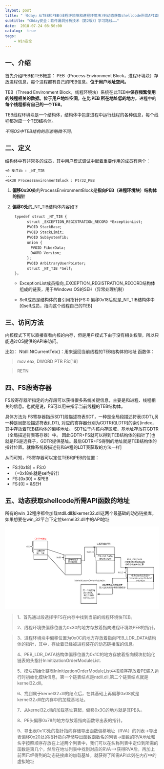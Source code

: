 ```yaml
---
layout: post
title: "「0day」从TEB和PEB(线程环境块和进程环境块)到动态获取shellcode所需API函数的地址"
subtitle: "《0day安全：软件漏洞分析技术（第2版）》学习路线……"
date:  2018-07-24 08:50:00
catalog:  true
tags:
    - Win安全
---
```


## 一、介绍 ##
首先介绍PEB和TEB概念：
PEB（Process Environment Block，进程环境块）存放进程信息，每个进程都有自己的PEB信息。**位于用户地址空间。**

TEB（Thread Environment Block，线程环境块）系统在此TEB中**保存频繁使用的线程相关的数据。位于用户地址空间**，在**比 PEB 所在地址低的地方**。进程中的**每个线程都有自己的一个TEB**。

TEB线程环境块是一个结构体，结构体中包含进程中运行线程的各种信息，每个线程都对应一个TEB结构体。 

*不同OS中TEB结构的形态略微不同。*


## 二、定义 ##
结构体中有非常多的成员，其中用户模式调试中起着重要作用的成员有两个：

    +0 NtTib : _NT_TIB
    ...
    +0X30 ProcessEnvironmentBlock : Ptr32_PEB




1. **偏移0x30处**的ProcessEnvironmentBlock是**指向PEB（进程环境块）结构体的指针** 


1. **偏移0处**的_NT_TIB结构体内容如下

	    typedef struct _NT_TIB {
	        　struct _EXCEPTION_REGISTRATION_RECORD *ExceptionList;
	        　PVOID StackBase;
	        　PVOID StackLimit;
	        　PVOID SubSystemTib;
	        　union {
	        　　PVOID FiberData;
	        　　DWORD Version;
	        　};
	        　PVOID ArbitraryUserPointer;
	        　struct _NT_TIB *Self;
	    };


	- ExceptionList成员指向_EXCEPTION_REGISTRATION_RECORD结构体组成的链表，用于Windows OS的SEH（异常处理机制） 
	
	- Self成员是结构体的自引用指针[FS:0 偏移0x18后就是_NT_TIB结构体中的self成员，指向这个线程自己的TEB]


## 三、访问方法 ##

内核模式下可以直接查看内核的内存，但是用户模式下由于没有相关权限，所以只能通过OS提供的API来访问。

比如：
Ntdll.NtCurrentTeb()：用来返回当前线程的TEB结构体的地址 
函数体：
> mov eax, DWORD PTR FS:[18]

> RETN


## 四、FS段寄存器 ##
FS段寄存器所指定的内存段可以获得很多系统关键信息，主要是和进程、线程相关的信息。也就是说，FS可以用来指示当前线程的TEB结构体。 

具体方法为 
FS寄存器指示SDT[段描述符表SDT，一种是全局段描述符表(GDT),另一种是局部段描述符表(LDT), 对应的寄存器分别为GDTR和LDTR]的索引index，其中存放着TEB结构体的偏移地址。
SDT位于内核内存区域，基地址存放在GDTR（全局描述符表寄存器）中。 
因此GDTR+FS就可以得到TEB结构体的指针了[也就是FS是选择子，GDTR提供基址。最后GDTR+FS得到的地址就是TEB结构体的指针位置。就像系统段描述符和进程的LDT表获取的方法一样]

从而可知，FS寄存器可以定位TEB和PEB的位置：

- FS:[0x18] = FS:0 
- （+0x18处就是self指针） 
- FS:[0x30] = &PEB 
- FS:[0] = &SEH

## 五、动态获取shellcode所需API函数的地址  ##

所有的win_32程序都会加载ntdll.dll和kerner32.dll这两个最基础的动态链接库。如果想要在win_32平台下定位kernel32.dll中的API地址

![](/assets/img/location_kernel32.jpg)

> 1、首先通过段选择字FS在内存中找到当前的线程环境快TEB。
> 
> 2、线程环境快偏移位置为0x30的地方存放着指向进程环境块PEB的指针。

> 3、进程环境块中偏移位置为0x0C的地方存放着指向PEB_LDR_DATA结构体的指针，其中，存放着已经被进程装在的动态链接库的信息。
> 
> 4、PEB_LDR_DATA结构体偏移位置为0x1C的地方存放着指向模块初始化链表的头指针InInitizationOrderModuleList.
> 
> 5、模块初始化链表InInitizationOrderModuleList中按顺序存放着PE装入运行时初始化模块信息，第一个链表结点是ntdll.dll,第二个链表结点就是kernel32.dll。
> 
> 6、找到属于kernel32.dll的结点后，在其基础上再偏移0x08就是kernel32.dll在内存中的加载基地址。
> 
> 7、从kernel32.dll的加载基址算起，偏移0x3C的地方就是其PE头。
> 
> 8、PE头偏移0x78的地方存放着指向函数导出表的指针。
> 
> 9、导出表0x1C处的指针指向存储导出函数偏移地址（RVA）的列表->导出表偏移0x20处的指针指向存储导出函数函数名的列表->函数的RVA地址和名字按照顺序存放在上述两个列表中，我们可以在名称列表中定位到所需的函数是第几个，然后在地址列表中找到对应的RVA—>获得RVA后，再加上前面已经得到的动态链接库的加载基址，就获得了所需API此刻在内存中的虚拟地址
